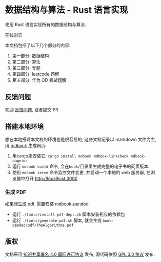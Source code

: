 # 数据结构与算法 - Rust 语言实现

使用 Rust 语言实现所有的数据结构与算法.

[在线浏览](https://algs.biofan.org)

本文档包括了以下几个部分的内容:

1. 第一部分: 数据结构
2. 第二部分: 算法
3. 第三部分: 专题
4. 第四部分: leetcode 题解
5. 第五部分: 华为 OD 机试题解

## 反馈问题

欢迎 [反馈问题](https://github.com/xushaohua/TheAlgorithms/issues), 或者提交 PR.

## 搭建本地环境

想在本地搭建本文档的环境也是很容易的, 这些文档记录以 markdown 文件为主,
用 [mdbook](https://github.com/rust-lang/mdBook) 生成网页:

1. 用cargo来安装它: `cargo install mdbook mdbook-linkcheck mdbook-pagetoc`
2. 运行 `mdbook build` 命令, 会在`book/`目录里生成完整的电子书的网页版本.
3. 使用 `mdbook serve` 命令监控文件变更, 并启动一个本地的 web 服务器,
   在浏览器中打开 [http://localhost:3000](http://localhost:3000)

### 生成 PDF

如果想生成 pdf, 需要安装 [mdbook-pandoc](https://github.com/max-heller/mdbook-pandoc):

- 运行 `./tools/install-pdf-deps.sh` 脚本安装相应的依赖包
- 运行 `./tools/generate-pdf.sh` 脚本, 就会生成 `book-pandoc/pdf/TheAlgorithms.pdf`

## 版权

文档采用 [知识共享署名 4.0 国际许可协议](CC-BY-NC-ND-4.0.txt) 发布,
源代码依照 [GPL 3.0 协议](LICENSE) 发布.
